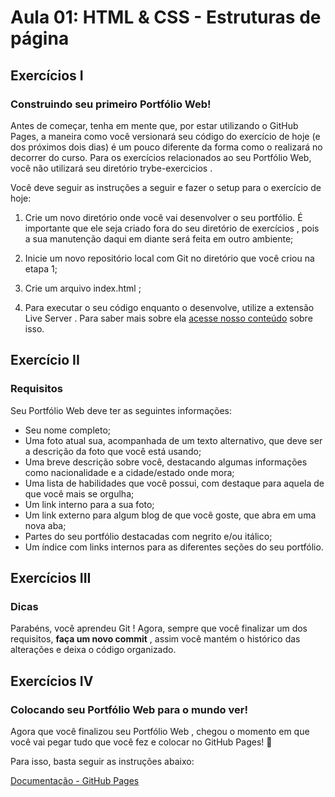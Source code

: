 # Aula 01: HTML & CSS - Estruturas de página

## Exercícios I

### Construindo seu primeiro Portfólio Web!

Antes de começar, tenha em mente que, por estar utilizando o GitHub Pages, a maneira como você versionará seu código do exercício de hoje (e dos próximos dois dias) é um pouco diferente da forma como o realizará no decorrer do curso. Para os exercícios relacionados ao seu Portfólio Web, você não utilizará seu diretório trybe-exercicios .

Você deve seguir as instruções a seguir e fazer o setup para o exercício de hoje:

1. Crie um novo diretório onde você vai desenvolver o seu portfólio. É importante que ele seja criado fora do seu diretório de exercícios , pois a sua manutenção daqui em diante será feita em outro ambiente;

2. Inicie um novo repositório local com Git no diretório que você criou na etapa 1;

3. Crie um arquivo index.html ;

4. Para executar o seu código enquanto o desenvolve, utilize a extensão Live Server . Para saber mais sobre ela [acesse nosso conteúdo](https://app.betrybe.com/course/real-life-engineer/vscode#live-server) sobre isso.

## Exercício II

### Requisitos

Seu Portfólio Web deve ter as seguintes informações:

- Seu nome completo;
- Uma foto atual sua, acompanhada de um texto alternativo, que deve ser a descrição da foto que você está usando;
- Uma breve descrição sobre você, destacando algumas informações como nacionalidade e a cidade/estado onde mora;
- Uma lista de habilidades que você possui, com destaque para aquela de que você mais se orgulha;
- Um link interno para a sua foto;
- Um link externo para algum blog de que você goste, que abra em uma nova aba;
- Partes do seu portfólio destacadas com negrito e/ou itálico;
- Um índice com links internos para as diferentes seções do seu portfólio.

## Exercícios III

### Dicas

Parabéns, você aprendeu Git ! Agora, sempre que você finalizar um dos requisitos, __faça um novo commit__ , assim você mantém o histórico das alterações e deixa o código organizado.

## Exercícios IV

### Colocando seu Portfólio Web para o mundo ver!

Agora que você finalizou seu Portfólio Web , chegou o momento em que você vai pegar tudo que você fez e colocar no GitHub Pages! 🎉

Para isso, basta seguir as instruções abaixo:

[Documentação - GitHub Pages](https://pages.github.com/)